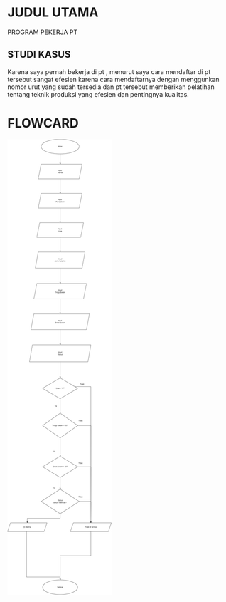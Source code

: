 # JUDUL UTAMA
PROGRAM PEKERJA PT
## STUDI KASUS
Karena saya pernah bekerja di pt , menurut saya cara mendaftar di pt tersebut sangat efesien karena cara mendaftarnya dengan menggunkan nomor urut yang sudah tersedia dan pt tersebut memberikan pelatihan tentang teknik produksi yang efesien dan pentingnya kualitas.
# FLOWCARD
![flowchart](flowchart.png)